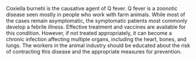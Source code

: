 Coxiella burnetii is the causative agent of Q fever. Q fever is a zoonotic disease seen mostly in people who work with farm animals. While most of the cases remain asymptomatic, the symptomatic patients most commonly develop a febrile illness. Effective treatment and vaccines are available for this condition. However, if not treated appropriately, it can become a chronic infection affecting multiple organs, including the heart, bones, and lungs. The workers in the animal industry should be educated about the risk of contracting this disease and the appropriate measures for prevention.